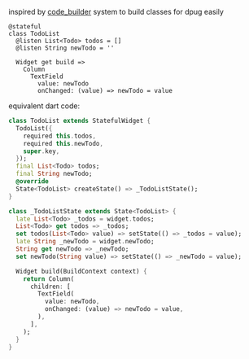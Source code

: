 inspired by [code_builder](https://github.com/dart-lang/tools/tree/main/pkgs/code_builder/lib) system to build classes for dpug easily

```dartpug
@stateful
class TodoList
  @listen List<Todo> todos = []
  @listen String newTodo = ''

  Widget get build =>
    Column
      TextField
        value: newTodo
        onChanged: (value) => newTodo = value
```

equivalent dart code:

```dart
class TodoList extends StatefulWidget {
  TodoList({
    required this.todos,
    required this.newTodo,
    super.key,
  });
  final List<Todo> todos;
  final String newTodo;
  @override
  State<TodoList> createState() => _TodoListState();
}

class _TodoListState extends State<TodoList> {
  late List<Todo> _todos = widget.todos;
  List<Todo> get todos => _todos;
  set todos(List<Todo> value) => setState(() => _todos = value);
  late String _newTodo = widget.newTodo;
  String get newTodo => _newTodo;
  set newTodo(String value) => setState(() => _newTodo = value);

  Widget build(BuildContext context) {
    return Column(
      children: [
        TextField(
          value: newTodo,
          onChanged: (value) => newTodo = value,
        ),
      ],
    );
  }
}
```

